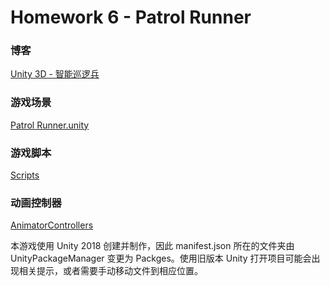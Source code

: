 # Homework 6 - Patrol Runner

### 博客

[Unity 3D - 智能巡逻兵](https://xungerrrr.github.io/2018/05/11/Unity-3D-%E6%99%BA%E8%83%BD%E5%B7%A1%E9%80%BB%E5%85%B5/)

### 游戏场景

[Patrol Runner.unity](Patrol%20Runner/Assets/Scenes/Patrol%20Runner.unity)

### 游戏脚本
[Scripts](Patrol%20Runner/Assets/Scripts)

### 动画控制器
[AnimatorControllers](Patrol%20Runner/Assets/AnimatorControllers)

本游戏使用 Unity 2018 创建并制作，因此 manifest.json 所在的文件夹由 UnityPackageManager 变更为 Packges。使用旧版本 Unity 打开项目可能会出现相关提示，或者需要手动移动文件到相应位置。